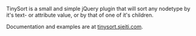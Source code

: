 TinySort is a small and simple jQuery plugin that will sort any nodetype by it's text- or attribute value, or by that of one of it's children.

Documentation and examples are at [tinysort.sjeiti.com](http://tinysort.sjeiti.com).
